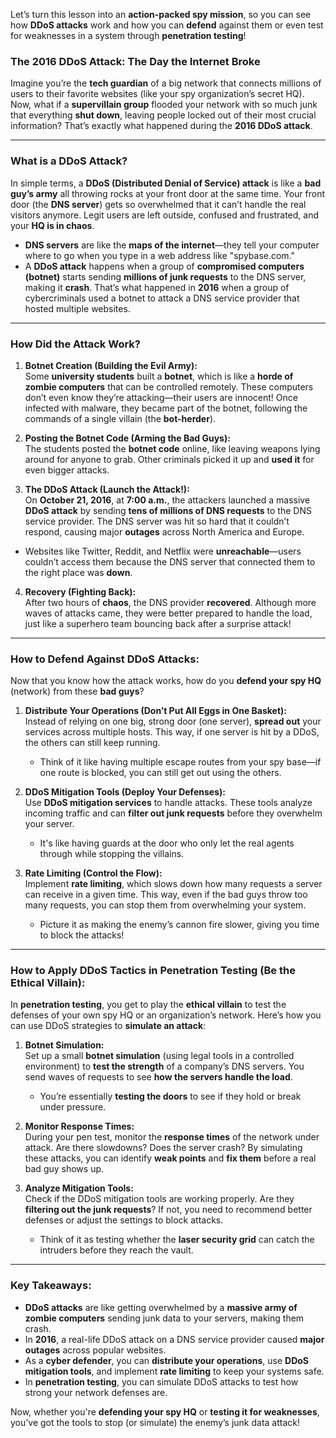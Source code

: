 Let’s turn this lesson into an **action-packed spy mission**, so you can see how **DDoS attacks** work and how you can **defend** against them or even test for weaknesses in a system through **penetration testing**!

### **The 2016 DDoS Attack: The Day the Internet Broke**
Imagine you’re the **tech guardian** of a big network that connects millions of users to their favorite websites (like your spy organization’s secret HQ). Now, what if a **supervillain group** flooded your network with so much junk that everything **shut down**, leaving people locked out of their most crucial information? That’s exactly what happened during the **2016 DDoS attack**.

---

### **What is a DDoS Attack?**
In simple terms, a **DDoS (Distributed Denial of Service) attack** is like a **bad guy’s army** all throwing rocks at your front door at the same time. Your front door (the **DNS server**) gets so overwhelmed that it can’t handle the real visitors anymore. Legit users are left outside, confused and frustrated, and your **HQ is in chaos**.

- **DNS servers** are like the **maps of the internet**—they tell your computer where to go when you type in a web address like "spybase.com."
- A **DDoS attack** happens when a group of **compromised computers (botnet)** starts sending **millions of junk requests** to the DNS server, making it **crash**. That’s what happened in **2016** when a group of cybercriminals used a botnet to attack a DNS service provider that hosted multiple websites.

---

### **How Did the Attack Work?**
1. **Botnet Creation (Building the Evil Army):**  
   Some **university students** built a **botnet**, which is like a **horde of zombie computers** that can be controlled remotely. These computers don’t even know they’re attacking—their users are innocent! Once infected with malware, they became part of the botnet, following the commands of a single villain (the **bot-herder**).
   
2. **Posting the Botnet Code (Arming the Bad Guys):**  
   The students posted the **botnet code** online, like leaving weapons lying around for anyone to grab. Other criminals picked it up and **used it** for even bigger attacks.

3. **The DDoS Attack (Launch the Attack!):**  
   On **October 21, 2016**, at **7:00 a.m.**, the attackers launched a massive **DDoS attack** by sending **tens of millions of DNS requests** to the DNS service provider. The DNS server was hit so hard that it couldn’t respond, causing major **outages** across North America and Europe.

- Websites like Twitter, Reddit, and Netflix were **unreachable**—users couldn’t access them because the DNS server that connected them to the right place was **down**.

4. **Recovery (Fighting Back):**  
   After two hours of **chaos**, the DNS provider **recovered**. Although more waves of attacks came, they were better prepared to handle the load, just like a superhero team bouncing back after a surprise attack!

---

### **How to Defend Against DDoS Attacks:**
Now that you know how the attack works, how do you **defend your spy HQ** (network) from these **bad guys**?

1. **Distribute Your Operations (Don’t Put All Eggs in One Basket):**  
   Instead of relying on one big, strong door (one server), **spread out** your services across multiple hosts. This way, if one server is hit by a DDoS, the others can still keep running.
   
   - Think of it like having multiple escape routes from your spy base—if one route is blocked, you can still get out using the others.

2. **DDoS Mitigation Tools (Deploy Your Defenses):**  
   Use **DDoS mitigation services** to handle attacks. These tools analyze incoming traffic and can **filter out junk requests** before they overwhelm your server.
   
   - It's like having guards at the door who only let the real agents through while stopping the villains.

3. **Rate Limiting (Control the Flow):**  
   Implement **rate limiting**, which slows down how many requests a server can receive in a given time. This way, even if the bad guys throw too many requests, you can stop them from overwhelming your system.
   
   - Picture it as making the enemy’s cannon fire slower, giving you time to block the attacks!

---

### **How to Apply DDoS Tactics in Penetration Testing (Be the Ethical Villain):**
In **penetration testing**, you get to play the **ethical villain** to test the defenses of your own spy HQ or an organization’s network. Here’s how you can use DDoS strategies to **simulate an attack**:

1. **Botnet Simulation:**  
   Set up a small **botnet simulation** (using legal tools in a controlled environment) to **test the strength** of a company’s DNS servers. You send waves of requests to see **how the servers handle the load**.
   
   - You’re essentially **testing the doors** to see if they hold or break under pressure.

2. **Monitor Response Times:**  
   During your pen test, monitor the **response times** of the network under attack. Are there slowdowns? Does the server crash? By simulating these attacks, you can identify **weak points** and **fix them** before a real bad guy shows up.

3. **Analyze Mitigation Tools:**  
   Check if the DDoS mitigation tools are working properly. Are they **filtering out the junk requests**? If not, you need to recommend better defenses or adjust the settings to block attacks.
   
   - Think of it as testing whether the **laser security grid** can catch the intruders before they reach the vault.

---

### **Key Takeaways:**
- **DDoS attacks** are like getting overwhelmed by a **massive army of zombie computers** sending junk data to your servers, making them crash.
- In **2016**, a real-life DDoS attack on a DNS service provider caused **major outages** across popular websites.
- As a **cyber defender**, you can **distribute your operations**, use **DDoS mitigation tools**, and implement **rate limiting** to keep your systems safe.
- In **penetration testing**, you can simulate DDoS attacks to test how strong your network defenses are.

Now, whether you're **defending your spy HQ** or **testing it for weaknesses**, you’ve got the tools to stop (or simulate) the enemy’s junk data attack!